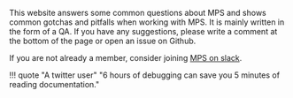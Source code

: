 This website answers some common questions about MPS and shows common gotchas and pitfalls when working with MPS. 
It is mainly written in the form of a QA. If you have any suggestions, please write a comment at the bottom of the page or
open an issue on Github.

If you are not already a member, consider joining [MPS on slack](http://slack-mps.jetbrains.com/).

!!! quote "A twitter user"
    "6 hours of debugging can save you 5 minutes of reading documentation."
